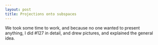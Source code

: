 ```yaml
---
layout: post
title: Projections onto subspaces
---
```


We took some time to work, and because no one wanted to present anything, I did
\#127 in detail, and drew pictures, and explained the general idea.
